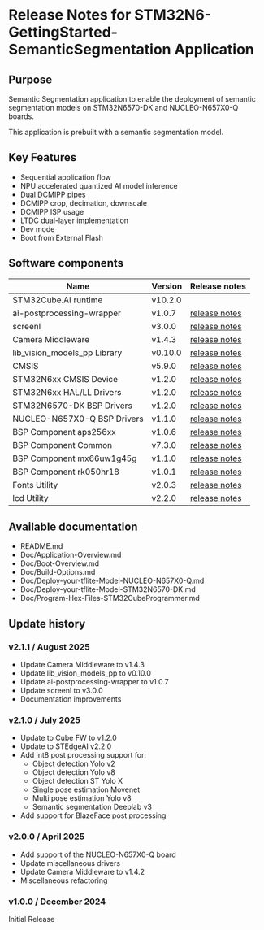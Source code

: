 # Release Notes for STM32N6-GettingStarted-SemanticSegmentation Application

## Purpose

Semantic Segmentation application to enable the deployment of semantic segmentation models on STM32N6570-DK and NUCLEO-N657X0-Q boards.

This application is prebuilt with a semantic segmentation model.

## Key Features

- Sequential application flow
- NPU accelerated quantized AI model inference
- Dual DCMIPP pipes
- DCMIPP crop, decimation, downscale
- DCMIPP ISP usage
- LTDC dual-layer implementation
- Dev mode
- Boot from External Flash

## Software components

| Name                          | Version             | Release notes
|-----                          | -------             | -------------
| STM32Cube.AI runtime          |  v10.2.0            |
| ai-postprocessing-wrapper     |  v1.0.7             | [release notes](Middlewares/ai-postprocessing-wrapper/Release_Notes.md)
| screenl                       |  v3.0.0             | [release notes](Middlewares/screenl/Release_Notes.md)
| Camera Middleware             |  v1.4.3             | [release notes](Middlewares/Camera_Middleware/Release_Notes.md)
| lib_vision_models_pp Library  |  v0.10.0            | [release notes](Middlewares/lib_vision_models_pp/lib_vision_models_pp/README.md)
| CMSIS                         |  v5.9.0             | [release notes](STM32Cube_FW_N6/Drivers/CMSIS/st_readme.txt)
| STM32N6xx CMSIS Device        |  v1.2.0             | [release notes](STM32Cube_FW_N6/Drivers/CMSIS/Device/ST/STM32N6xx/Release_Notes.html)
| STM32N6xx HAL/LL Drivers      |  v1.2.0             | [release notes](STM32Cube_FW_N6/Drivers/STM32N6xx_HAL_Driver/Release_Notes.html)
| STM32N6570-DK BSP Drivers     |  v1.2.0             | [release notes](STM32Cube_FW_N6/Drivers/BSP/STM32N6570-DK/Release_Notes.html)
| NUCLEO-N657X0-Q BSP Drivers   |  v1.1.0             | [release notes](STM32Cube_FW_N6/Drivers/BSP/STM32N6xx_Nucleo/Release_Notes.html)
| BSP Component aps256xx        |  v1.0.6             | [release notes](STM32Cube_FW_N6/Drivers/BSP/Components/aps256xx/Release_Notes.html)
| BSP Component Common          |  v7.3.0             | [release notes](STM32Cube_FW_N6/Drivers/BSP/Components/Common/Release_Notes.html)
| BSP Component mx66uw1g45g     |  v1.1.0             | [release notes](STM32Cube_FW_N6/Drivers/BSP/Components/mx66uw1g45g/Release_Notes.html)
| BSP Component rk050hr18       |  v1.0.1             | [release notes](STM32Cube_FW_N6/Drivers/BSP/Components/rk050hr18/Release_Notes.html)
| Fonts Utility                 |  v2.0.3             | [release notes](STM32Cube_FW_N6/Utilities/Fonts/Release_Notes.html)
| lcd Utility                   |  v2.2.0             | [release notes](STM32Cube_FW_N6/Utilities/lcd/Release_Notes.html)

## Available documentation

- README.md
- Doc/Application-Overview.md
- Doc/Boot-Overview.md
- Doc/Build-Options.md
- Doc/Deploy-your-tflite-Model-NUCLEO-N657X0-Q.md
- Doc/Deploy-your-tflite-Model-STM32N6570-DK.md
- Doc/Program-Hex-Files-STM32CubeProgrammer.md

## Update history

### v2.1.1 / August 2025

- Update Camera Middleware to v1.4.3
- Update lib_vision_models_pp to v0.10.0
- Update ai-postprocessing-wrapper to v1.0.7
- Update screenl to v3.0.0
- Documentation improvements

### v2.1.0 / July 2025

- Update to Cube FW to v1.2.0
- Update to STEdgeAI v2.2.0
- Add int8 post processing support for:
  - Object detection Yolo v2
  - Object detection Yolo v8
  - Object detection ST Yolo X
  - Single pose estimation Movenet
  - Multi pose estimation Yolo v8
  - Semantic segmentation Deeplab v3
- Add support for BlazeFace post processing

### v2.0.0 / April 2025

- Add support of the NUCLEO-N657X0-Q board
- Update miscellaneous drivers
- Update Camera Middleware to v1.4.2
- Miscellaneous refactoring

### v1.0.0 / December 2024

Initial Release